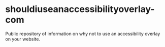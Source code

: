 # shouldiuseanaccessibilityoverlay-com
Public repository of information on why not to use an accessibility overlay on your website.
